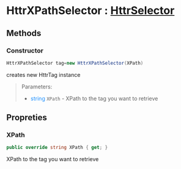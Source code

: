 # HttrXPathSelector : [HttrSelector](./HttrSelector.md)

## Methods
### Constructor
```c#
HttrXPathSelector tag=new HttrXPathSelector(XPath)
```
creates new HttrTag instance  
>Parameters:
>- <font color="DodgerBlue">string</font> ```XPath``` - XPath to the tag you want to retrieve

## Propreties

### XPath
```c#
public override string XPath { get; }
```
XPath to the tag you want to retrieve
